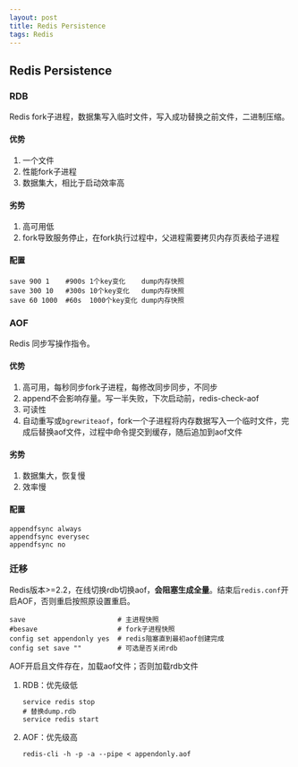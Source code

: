 ```yaml
---
layout: post
title: Redis Persistence
tags: Redis
---
```

## Redis Persistence
### RDB
Redis  fork子进程，数据集写入临时文件，写入成功替换之前文件，二进制压缩。
#### 优势
1. 一个文件
2. 性能fork子进程
3. 数据集大，相比于启动效率高

#### 劣势
1. 高可用低
2. fork导致服务停止，在fork执行过程中，父进程需要拷贝内存页表给子进程

#### 配置
```
save 900 1    #900s 1个key变化    dump内存快照
save 300 10   #300s 10个key变化   dump内存快照
save 60 1000  #60s  1000个key变化 dump内存快照
```

### AOF
Redis 同步写操作指令。

#### 优势
1. 高可用，每秒同步fork子进程，每修改同步同步，不同步
2. append不会影响存量。写一半失败，下次启动前，redis-check-aof
3. 可读性
4. 自动重写或`bgrewriteaof`，fork一个子进程将内存数据写入一个临时文件，完成后替换aof文件，过程中命令提交到缓存，随后追加到aof文件

#### 劣势
1. 数据集大，恢复慢
2. 效率慢

#### 配置
```
appendfsync always
appendfsync everysec
appendfsync no
```

### 迁移

Redis版本>=2.2，在线切换rdb切换aof，**会阻塞生成全量**。结束后`redis.conf`开启AOF，否则重启按照原设置重启。
```
save                       # 主进程快照
#besave                    # fork子进程快照
config set appendonly yes  # redis阻塞直到最初aof创建完成
config set save ""         # 可选是否关闭rdb
```
AOF开启且文件存在，加载aof文件；否则加载rdb文件

1. RDB：优先级低
    ```
    service redis stop
    # 替换dump.rdb
    service redis start
    ```

2. AOF：优先级高
    ```
    redis-cli -h -p -a --pipe < appendonly.aof
    ```